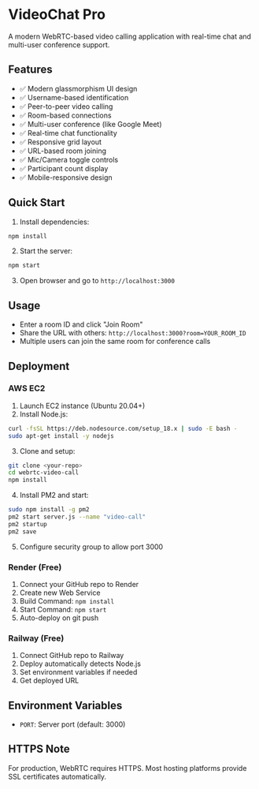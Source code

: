 # VideoChat Pro

A modern WebRTC-based video calling application with real-time chat and multi-user conference support.

## Features

- ✅ Modern glassmorphism UI design
- ✅ Username-based identification
- ✅ Peer-to-peer video calling
- ✅ Room-based connections
- ✅ Multi-user conference (like Google Meet)
- ✅ Real-time chat functionality
- ✅ Responsive grid layout
- ✅ URL-based room joining
- ✅ Mic/Camera toggle controls
- ✅ Participant count display
- ✅ Mobile-responsive design

## Quick Start

1. Install dependencies:
```bash
npm install
```

2. Start the server:
```bash
npm start
```

3. Open browser and go to `http://localhost:3000`

## Usage

- Enter a room ID and click "Join Room"
- Share the URL with others: `http://localhost:3000?room=YOUR_ROOM_ID`
- Multiple users can join the same room for conference calls

## Deployment

### AWS EC2

1. Launch EC2 instance (Ubuntu 20.04+)
2. Install Node.js:
```bash
curl -fsSL https://deb.nodesource.com/setup_18.x | sudo -E bash -
sudo apt-get install -y nodejs
```

3. Clone and setup:
```bash
git clone <your-repo>
cd webrtc-video-call
npm install
```

4. Install PM2 and start:
```bash
sudo npm install -g pm2
pm2 start server.js --name "video-call"
pm2 startup
pm2 save
```

5. Configure security group to allow port 3000

### Render (Free)

1. Connect your GitHub repo to Render
2. Create new Web Service
3. Build Command: `npm install`
4. Start Command: `npm start`
5. Auto-deploy on git push

### Railway (Free)

1. Connect GitHub repo to Railway
2. Deploy automatically detects Node.js
3. Set environment variables if needed
4. Get deployed URL

## Environment Variables

- `PORT`: Server port (default: 3000)

## HTTPS Note

For production, WebRTC requires HTTPS. Most hosting platforms provide SSL certificates automatically.